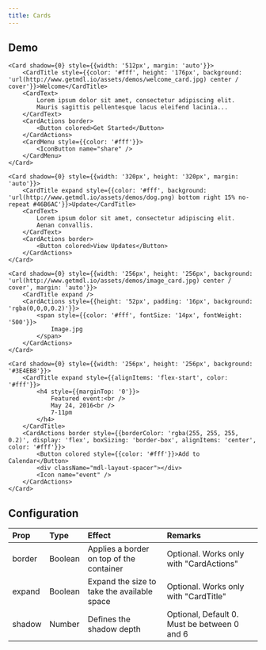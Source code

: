```yaml
---
title: Cards
---
```


## Demo

```jsx_demo
<Card shadow={0} style={{width: '512px', margin: 'auto'}}>
    <CardTitle style={{color: '#fff', height: '176px', background: 'url(http://www.getmdl.io/assets/demos/welcome_card.jpg) center / cover'}}>Welcome</CardTitle>
    <CardText>
        Lorem ipsum dolor sit amet, consectetur adipiscing elit.
        Mauris sagittis pellentesque lacus eleifend lacinia...
    </CardText>
    <CardActions border>
        <Button colored>Get Started</Button>
    </CardActions>
    <CardMenu style={{color: '#fff'}}>
        <IconButton name="share" />
    </CardMenu>
</Card>
```

```jsx_demo
<Card shadow={0} style={{width: '320px', height: '320px', margin: 'auto'}}>
    <CardTitle expand style={{color: '#fff', background: 'url(http://www.getmdl.io/assets/demos/dog.png) bottom right 15% no-repeat #46B6AC'}}>Update</CardTitle>
    <CardText>
        Lorem ipsum dolor sit amet, consectetur adipiscing elit.
        Aenan convallis.
    </CardText>
    <CardActions border>
        <Button colored>View Updates</Button>
    </CardActions>
</Card>
```

```jsx_demo
<Card shadow={0} style={{width: '256px', height: '256px', background: 'url(http://www.getmdl.io/assets/demos/image_card.jpg) center / cover', margin: 'auto'}}>
    <CardTitle expand />
    <CardActions style={{height: '52px', padding: '16px', background: 'rgba(0,0,0,0.2)'}}>
        <span style={{color: '#fff', fontSize: '14px', fontWeight: '500'}}>
            Image.jpg
        </span>
    </CardActions>
</Card>
```

```jsx_demo
<Card shadow={0} style={{width: '256px', height: '256px', background: '#3E4EB8'}}>
    <CardTitle expand style={{alignItems: 'flex-start', color: '#fff'}}>
        <h4 style={{marginTop: '0'}}>
            Featured event:<br />
            May 24, 2016<br />
            7-11pm
        </h4>
    </CardTitle>
    <CardActions border style={{borderColor: 'rgba(255, 255, 255, 0.2)', display: 'flex', boxSizing: 'border-box', alignItems: 'center', color: '#fff'}}>
        <Button colored style={{color: '#fff'}}>Add to Calendar</Button>
        <div className="mdl-layout-spacer"></div>
        <Icon name="event" />
    </CardActions>
</Card>
```

## Configuration

| Prop         | Type      | Effect       | Remarks      |
|:-------------|:----------|:-------------|:-------------|
| border       | Boolean   | Applies a border on top of the container  | Optional. Works only with "CardActions" |
| expand       | Boolean   | Expand the size to take the available space | Optional. Works only with "CardTitle" |
| shadow       | Number    | Defines the shadow depth | Optional, Default 0. Must be between 0 and 6 |
